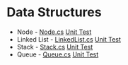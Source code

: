 Data Structures
===============

- Node - [Node.cs](https://github.com/rdecastro/Data-Structures/blob/master/DataStructures/Node.cs) [Unit Test](https://github.com/rdecastro/Data-Structures/blob/master/DataStructures.Tests/NodeShould.cs)
- Linked List - [LinkedList.cs](https://github.com/rdecastro/Data-Structures/blob/master/DataStructures/LinkedList.cs) [Unit Test](https://github.com/rdecastro/Data-Structures/blob/master/DataStructures.Tests/LinkedListShould.cs)
- Stack - [Stack.cs](https://github.com/rdecastro/Data-Structures/blob/master/DataStructures/Stack.cs) [Unit Test](https://github.com/rdecastro/Data-Structures/blob/master/DataStructures.Tests/StackShould.cs)
- Queue - [Queue.cs](https://github.com/rdecastro/Data-Structures/blob/master/DataStructures/Queue.cs) [Unit Test](https://github.com/rdecastro/Data-Structures/blob/master/DataStructures.Tests/QueueShould.cs)
